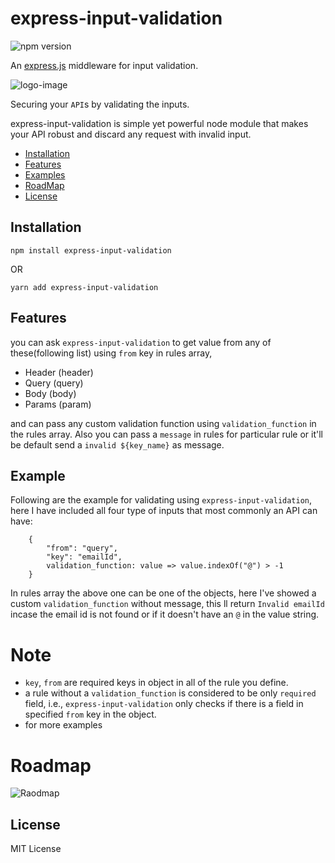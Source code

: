 # express-input-validation

![npm version](https://img.shields.io/npm/v/express-validator.svg)

An [express.js]( https://github.com/visionmedia/express ) middleware for input validation.

![logo-image](https://lh3.googleusercontent.com/-Tlf06DHQyqs/XDtJJ2TIOsI/AAAAAAAACFQ/EKOKyYdYIJ4xDIE6XIykFni01ox2AEolACL0BGAYYCw/h128/2019-01-13.png)

Securing your `API`s by validating the inputs.


express-input-validation is simple yet powerful node module that makes your API robust and discard any request with invalid input.

- [Installation](#installation)
- [Features](#features)
- [Examples](#examples)
- [RoadMap](#roadmap)
- [License](#license)

## Installation
```
npm install express-input-validation
```
OR
```
yarn add express-input-validation
```
## Features
you can ask `express-input-validation` to get value from any of these(following list) using `from` key in rules array, 

- Header (header)
- Query (query)
- Body (body)
- Params (param)

and can pass any custom validation function using `validation_function` in the rules array. Also you can pass a `message` in rules for particular rule or it'll be default send a `invalid ${key_name}` as message.

## Example
Following are the example for validating using `express-input-validation`, here I have included all four type of inputs that most commonly an API can have:

```
    {
        "from": "query",
        "key": "emailId",
        validation_function: value => value.indexOf("@") > -1
    }
```

In rules array the above one can be one of the objects, here I've showed a custom `validation_function` without message, this ll return `Invalid emailId` incase the email id is not found or if it doesn't have an `@` in the value string.

# Note
- `key`, `from` are required keys in object in all of the rule you define.
- a rule without a `validation_function` is considered to be only `required` field, i.e., `express-input-validation` only checks if there is a field in specified `from` key in the object.
- for more examples

# Roadmap

![Raodmap](https://lh3.googleusercontent.com/-FjSo_oAplUg/XDtIqBkPS6I/AAAAAAAACFA/GuN3X8cjj30TsN5hF10XAfpJ_6TwHZRqACLcBGAs/s0/Screen%2BShot%2B2019-01-13%2Bat%2B7.46.36%2BPM.png)

## License

MIT License
